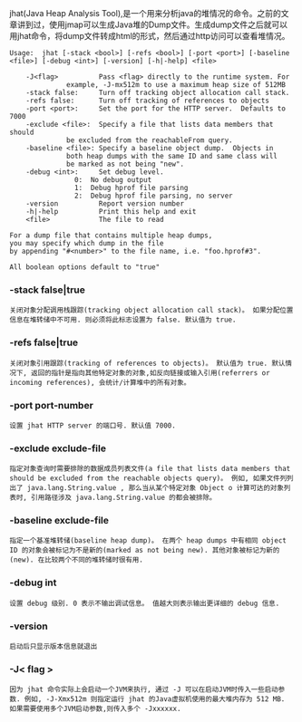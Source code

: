 jhat(Java Heap Analysis Tool),是一个用来分析java的堆情况的命令。之前的文章讲到过，使用jmap可以生成Java堆的Dump文件。生成dump文件之后就可以用jhat命令，将dump文件转成html的形式，然后通过http访问可以查看堆情况。

	Usage:  jhat [-stack <bool>] [-refs <bool>] [-port <port>] [-baseline <file>] [-debug <int>] [-version] [-h|-help] <file>
	
		-J<flag>          Pass <flag> directly to the runtime system. For
				  example, -J-mx512m to use a maximum heap size of 512MB
		-stack false:     Turn off tracking object allocation call stack.
		-refs false:      Turn off tracking of references to objects
		-port <port>:     Set the port for the HTTP server.  Defaults to 7000
		-exclude <file>:  Specify a file that lists data members that should
				  be excluded from the reachableFrom query.
		-baseline <file>: Specify a baseline object dump.  Objects in
				  both heap dumps with the same ID and same class will
				  be marked as not being "new".
		-debug <int>:     Set debug level.
				    0:  No debug output
				    1:  Debug hprof file parsing
				    2:  Debug hprof file parsing, no server
		-version          Report version number
		-h|-help          Print this help and exit
		<file>            The file to read
	
	For a dump file that contains multiple heap dumps,
	you may specify which dump in the file
	by appending "#<number>" to the file name, i.e. "foo.hprof#3".
	
	All boolean options default to "true"


### -stack false|true

    关闭对象分配调用栈跟踪(tracking object allocation call stack)。 如果分配位置信息在堆转储中不可用. 则必须将此标志设置为 false. 默认值为 true.

### -refs false|true

    关闭对象引用跟踪(tracking of references to objects)。 默认值为 true. 默认情况下, 返回的指针是指向其他特定对象的对象,如反向链接或输入引用(referrers or incoming references), 会统计/计算堆中的所有对象。

### -port port-number

    设置 jhat HTTP server 的端口号. 默认值 7000.

### -exclude exclude-file

    指定对象查询时需要排除的数据成员列表文件(a file that lists data members that should be excluded from the reachable objects query)。 例如, 如果文件列列出了 java.lang.String.value , 那么当从某个特定对象 Object o 计算可达的对象列表时, 引用路径涉及 java.lang.String.value 的都会被排除。

### -baseline exclude-file

    指定一个基准堆转储(baseline heap dump)。 在两个 heap dumps 中有相同 object ID 的对象会被标记为不是新的(marked as not being new). 其他对象被标记为新的(new). 在比较两个不同的堆转储时很有用.

### -debug int

    设置 debug 级别. 0 表示不输出调试信息。 值越大则表示输出更详细的 debug 信息.

### -version

    启动后只显示版本信息就退出

### -J< flag >

    因为 jhat 命令实际上会启动一个JVM来执行, 通过 -J 可以在启动JVM时传入一些启动参数. 例如, -J-Xmx512m 则指定运行 jhat 的Java虚拟机使用的最大堆内存为 512 MB. 如果需要使用多个JVM启动参数,则传入多个 -Jxxxxxx.